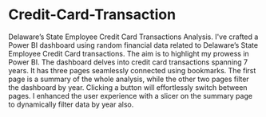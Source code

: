 # Credit-Card-Transaction
Delaware’s State Employee Credit Card Transactions Analysis.
I've crafted a Power BI dashboard using random financial data related to Delaware’s State Employee Credit Card transactions. The aim is to highlight my prowess in Power BI.
The dashboard delves into credit card transactions spanning 7 years. It has three pages seamlessly connected using bookmarks. 
The first page is a summary of the whole analysis, while the other two pages filter the dashboard by year. Clicking a button will effortlessly switch between pages.
I enhanced the user experience with a slicer on the summary page to dynamically filter data by year also.

